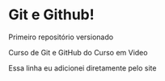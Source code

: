 # Git e Github!
 Primeiro repositório versionado

 Curso de Git e GitHub do Curso em Video

Essa linha eu adicionei diretamente pelo site
